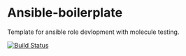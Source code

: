 Ansible-boilerplate
==================

Template for ansible role devlopment with molecule testing.

[![Build Status](https://travis-ci.org/jinopl/ansible-boilerplate.svg?branch=master)](https://travis-ci.org/jinopl/ansible-boilerplate)
